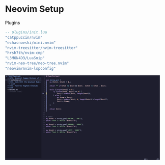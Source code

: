 # Neovim Setup

Plugins

```lua
-- plugins/init.lua
"catppuccin/nvim"
"echasnovski/mini.nvim"
"nvim-treesitter/nvim-treesitter"
"hrsh7th/nvim-cmp"
"L3MON4D3/LuaSnip"
"nvim-neo-tree/neo-tree.nvim"
"neovim/nvim-lspconfig"
```



![Neovim](../images/neovim.png)
